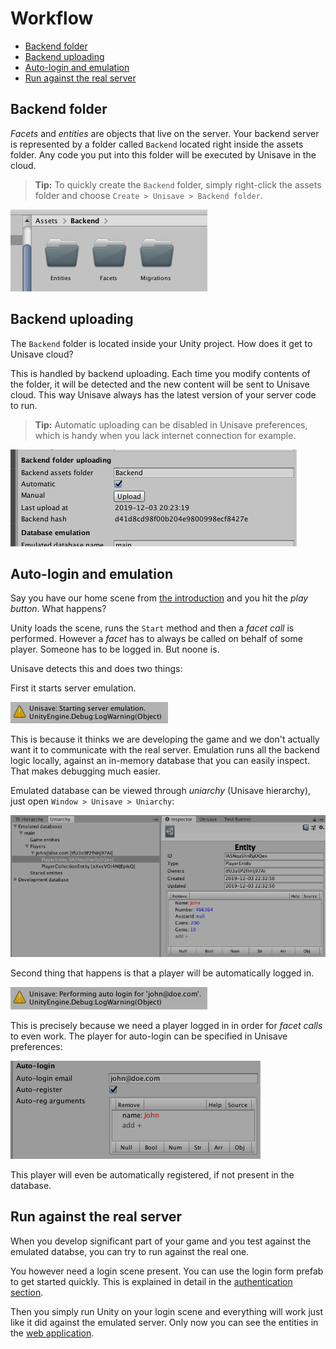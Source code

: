 # Workflow

- [Backend folder](#backend-folder)
- [Backend uploading](#backend-uploading)
- [Auto-login and emulation](#autologin-and-emulation)
- [Run against the real server](#run-against-the-real-server)


<a name="backend-folder"></a>
## Backend folder

*Facets* and *entities* are objects that live on the server. Your backend server is represented by a folder called `Backend` located right inside the assets folder. Any code you put into this folder will be executed by Unisave in the cloud.

> **Tip:** To quickly create the `Backend` folder, simply right-click the assets folder and choose `Create > Unisave > Backend folder`.

<img src="img/workflow_backend-folder.png">


<a name="backend-uploading"></a>
## Backend uploading

The `Backend` folder is located inside your Unity project. How does it get to Unisave cloud?

This is handled by backend uploading. Each time you modify contents of the folder, it will be detected and the new content will be sent to Unisave cloud. This way Unisave always has the latest version of your server code to run.

> **Tip:** Automatic uploading can be disabled in Unisave preferences, which is handy when you lack internet connection for example.

<img src="img/workflow_backend-uploading.png">


<a name="autologin-and-emulation"></a>
## Auto-login and emulation

Say you have our home scene from [the introduction](introduction#calling-server-methods) and you hit the *play button*. What happens?

Unity loads the scene, runs the `Start` method and then a *facet call* is performed. However a *facet* has to always be called on behalf of some player. Someone has to be logged in. But noone is.

Unisave detects this and does two things:

First it starts server emulation.

<img src="img/workflow_emulation-warning.png">

This is because it thinks we are developing the game and we don't actually want it to communicate with the real server. Emulation runs all the backend logic locally, against an in-memory database that you can easily inspect. That makes debugging much easier.

Emulated database can be viewed through *uniarchy* (Unisave hierarchy), just open `Window > Unisave > Uniarchy`:

<img src="img/workflow_uniarchy.png">

Second thing that happens is that a player will be automatically logged in.

<img src="img/workflow_autologin-warning.png">

This is precisely because we need a player logged in in order for *facet calls* to even work. The player for auto-login can be specified in Unisave preferences:

<img src="img/workflow_autologin-preferences.png">

This player will even be automatically registered, if not present in the database.


<a name="run-against-the-real-server"></a>
## Run against the real server

When you develop significant part of your game and you test against the emulated databse, you can try to run against the real one.

You however need a login scene present. You can use the login form prefab to get started quickly. This is explained in detail in the [authentication section](authentication).

Then you simply run Unity on your login scene and everything will work just like it did against the emulated server. Only now you can see the entities in the [web application](https://unisave.cloud/app).
